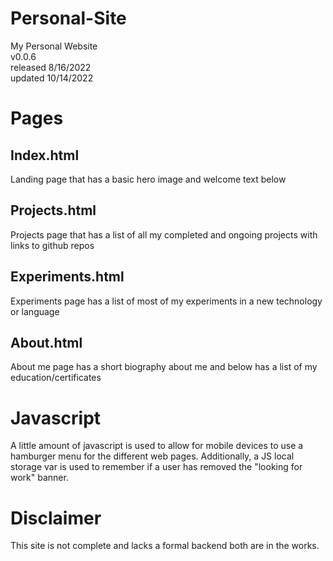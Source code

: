 # Personal-Site
My Personal Website\
v0.0.6\
released 8/16/2022\
updated 10/14/2022

# Pages

## Index.html
Landing page that has a basic hero image and welcome text below

## Projects.html
Projects page that has a list of all my completed and ongoing projects with links to github repos

## Experiments.html
Experiments page has a list of most of my experiments in a new technology or language

## About.html
About me page has a short biography about me and below has a list of my education/certificates

# Javascript
A little amount of javascript is used to allow for mobile devices to use a hamburger menu for the different web pages. Additionally, a JS local storage var is used to remember if a user has removed the "looking for work" banner.

# Disclaimer
This site is not complete and lacks a formal backend both are in the works.
